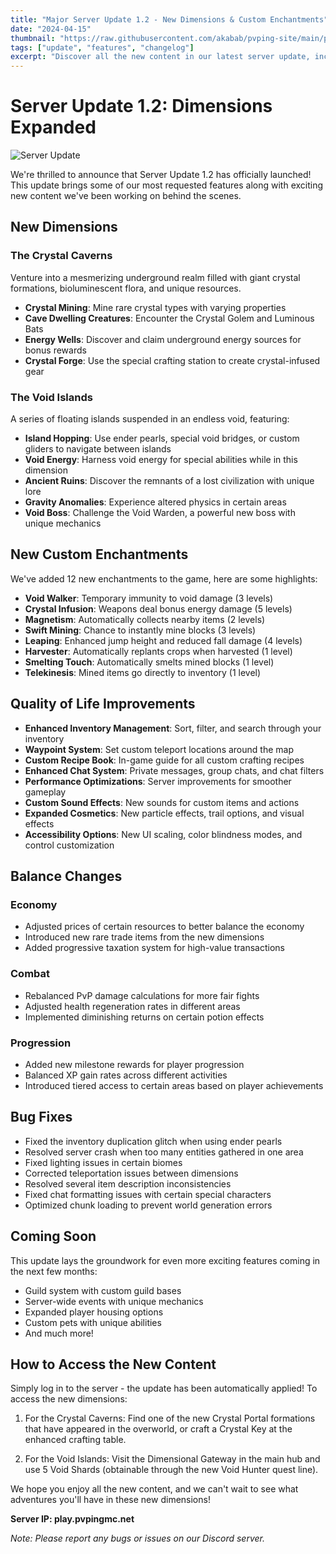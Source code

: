 ```yaml
---
title: "Major Server Update 1.2 - New Dimensions & Custom Enchantments"
date: "2024-04-15"
thumbnail: "https://raw.githubusercontent.com/akabab/pvping-site/main/public/images/server-update.jpg"
tags: ["update", "features", "changelog"]
excerpt: "Discover all the new content in our latest server update, including two new custom dimensions, unique enchantments, and quality-of-life improvements."
---
```


# Server Update 1.2: Dimensions Expanded

![Server Update](https://raw.githubusercontent.com/akabab/pvping-site/main/public/images/server-update.jpg)

We're thrilled to announce that Server Update 1.2 has officially launched! This update brings some of our most requested features along with exciting new content we've been working on behind the scenes.

## New Dimensions

### The Crystal Caverns
Venture into a mesmerizing underground realm filled with giant crystal formations, bioluminescent flora, and unique resources.

- **Crystal Mining**: Mine rare crystal types with varying properties
- **Cave Dwelling Creatures**: Encounter the Crystal Golem and Luminous Bats
- **Energy Wells**: Discover and claim underground energy sources for bonus rewards
- **Crystal Forge**: Use the special crafting station to create crystal-infused gear

### The Void Islands
A series of floating islands suspended in an endless void, featuring:

- **Island Hopping**: Use ender pearls, special void bridges, or custom gliders to navigate between islands
- **Void Energy**: Harness void energy for special abilities while in this dimension
- **Ancient Ruins**: Discover the remnants of a lost civilization with unique lore
- **Gravity Anomalies**: Experience altered physics in certain areas
- **Void Boss**: Challenge the Void Warden, a powerful new boss with unique mechanics

## New Custom Enchantments

We've added 12 new enchantments to the game, here are some highlights:

- **Void Walker**: Temporary immunity to void damage (3 levels)
- **Crystal Infusion**: Weapons deal bonus energy damage (5 levels)
- **Magnetism**: Automatically collects nearby items (2 levels)
- **Swift Mining**: Chance to instantly mine blocks (3 levels)
- **Leaping**: Enhanced jump height and reduced fall damage (4 levels)
- **Harvester**: Automatically replants crops when harvested (1 level)
- **Smelting Touch**: Automatically smelts mined blocks (1 level)
- **Telekinesis**: Mined items go directly to inventory (1 level)

## Quality of Life Improvements

- **Enhanced Inventory Management**: Sort, filter, and search through your inventory
- **Waypoint System**: Set custom teleport locations around the map
- **Custom Recipe Book**: In-game guide for all custom crafting recipes
- **Enhanced Chat System**: Private messages, group chats, and chat filters
- **Performance Optimizations**: Server improvements for smoother gameplay
- **Custom Sound Effects**: New sounds for custom items and actions
- **Expanded Cosmetics**: New particle effects, trail options, and visual effects
- **Accessibility Options**: New UI scaling, color blindness modes, and control customization

## Balance Changes

### Economy
- Adjusted prices of certain resources to better balance the economy
- Introduced new rare trade items from the new dimensions
- Added progressive taxation system for high-value transactions

### Combat
- Rebalanced PvP damage calculations for more fair fights
- Adjusted health regeneration rates in different areas
- Implemented diminishing returns on certain potion effects

### Progression
- Added new milestone rewards for player progression
- Balanced XP gain rates across different activities
- Introduced tiered access to certain areas based on player achievements

## Bug Fixes

- Fixed the inventory duplication glitch when using ender pearls
- Resolved server crash when too many entities gathered in one area
- Fixed lighting issues in certain biomes
- Corrected teleportation issues between dimensions
- Resolved several item description inconsistencies
- Fixed chat formatting issues with certain special characters
- Optimized chunk loading to prevent world generation errors

## Coming Soon

This update lays the groundwork for even more exciting features coming in the next few months:

- Guild system with custom guild bases
- Server-wide events with unique mechanics
- Expanded player housing options
- Custom pets with unique abilities
- And much more!

## How to Access the New Content

Simply log in to the server - the update has been automatically applied! To access the new dimensions:

1. For the Crystal Caverns: Find one of the new Crystal Portal formations that have appeared in the overworld, or craft a Crystal Key at the enhanced crafting table.

2. For the Void Islands: Visit the Dimensional Gateway in the main hub and use 5 Void Shards (obtainable through the new Void Hunter quest line).

We hope you enjoy all the new content, and we can't wait to see what adventures you'll have in these new dimensions!

**Server IP: play.pvpingmc.net**

*Note: Please report any bugs or issues on our Discord server.* 